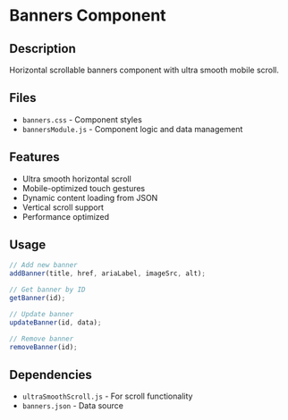 # Banners Component

## Description
Horizontal scrollable banners component with ultra smooth mobile scroll.

## Files
- `banners.css` - Component styles
- `bannersModule.js` - Component logic and data management

## Features
- Ultra smooth horizontal scroll
- Mobile-optimized touch gestures
- Dynamic content loading from JSON
- Vertical scroll support
- Performance optimized

## Usage
```javascript
// Add new banner
addBanner(title, href, ariaLabel, imageSrc, alt);

// Get banner by ID
getBanner(id);

// Update banner
updateBanner(id, data);

// Remove banner
removeBanner(id);
```

## Dependencies
- `ultraSmoothScroll.js` - For scroll functionality
- `banners.json` - Data source
